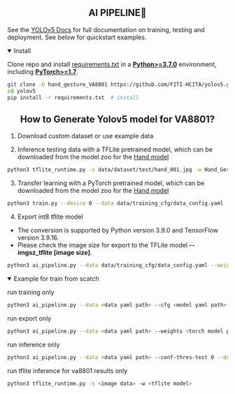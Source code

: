 ## <div align="center">AI PIPELINE🚀</div>

See the [YOLOv5 Docs](https://docs.ultralytics.com/yolov5) for full documentation on training, testing and deployment. See below for quickstart examples.

<details open>
<summary>Install</summary>

Clone repo and install [requirements.txt](https://github.com/ultralytics/yolov5/blob/master/requirements.txt) in a
[**Python>=3.7.0**](https://www.python.org/) environment, including
[**PyTorch>=1.7**](https://pytorch.org/get-started/locally/).

```bash
git clone -b hand_gesture_VA8801 https://github.com/FITI-HCITA/yolov5.git  # clone
cd yolov5
pip install -r requirements.txt  # install
```

</details>

## <div align="center">How to Generate Yolov5 model for VA8801?</div>
1. Download custom dataset or use example data

2.  Inference testing data with a TFLite pretrained model, which can be downloaded from the model zoo for the
[Hand model](https://github.com/FITI-HCITA/VA8801_Model_Zoo/blob/main/ObjectDetection/Hand_Gestures/Hand_Gestures_3_001_001.tflite)

```bash
python3 tflite_runtime.py -s data/dataset/test/hand_001.jpg -w Hand_Gestures_3_001_001.tflite
```
3.  Transfer learning with a PyTorch pretrained model, which can be downloaded from the model zoo for the [Hand model](https://github.com/FITI-HCITA/VA8801_Model_Zoo/blob/main/ObjectDetection/Hand_Gestures/Hand_Gestures_3_001_001.pt)

```bash
python3 train.py --device 0 --data data/training_cfg/data_config.yaml --weights Hand_Gestures_3_001_001.pt --imgsz 320 --imgch 3 --cfg models/2head_yolov5n_WM022.yaml
```

4.  Export int8 tflite model
- The conversion is supported by Python version 3.9.0 and TensorFlow version 3.9.16.
- Please check the image size for export to the TFLite model **--imgsz_tflite [image size]**.
```bash
python3 ai_pipeline.py --data data/training_cfg/data_config.yaml --weights Hand_Gestures_3_001_001.pt --batch-size 1 --imgch 3 --imgsz 320 --imgsz_tflite 320 --device 0 --include tflite --int8 --run export

```
 
<details open>
<summary>Example for train from scatch</summary>


run training only

```bash
python3 ai_pipeline.py --data <data yaml path> --cfg <model yaml path> --epochs 10 --batch-size 64 --imgch 1 --imgsz 320 --patience 0 --device 0 --run train
```

run export only

```bash
python3 ai_pipeline.py --data <data yaml path> --weights <torch model path> --batch-size 1 --imgch 1 --imgsz 192 --device 0 --include tflite --int8 --run export

```

run inference only

```bash
python3 ai_pipeline.py --data <data yaml path> --conf-thres-test 0 --device 0 --tflite_model_path <tflite_model_path> --save_dir <xml save folder path> --run inference
```

run tflite inference for va8801 results only

```bash
python3 tflite_runtime.py -s <image data> -w <tflite model> 
```
</details>
